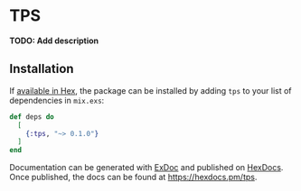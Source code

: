 # TPS

**TODO: Add description**

## Installation

If [available in Hex](https://hex.pm/docs/publish), the package can be installed
by adding `tps` to your list of dependencies in `mix.exs`:

```elixir
def deps do
  [
    {:tps, "~> 0.1.0"}
  ]
end
```

Documentation can be generated with [ExDoc](https://github.com/elixir-lang/ex_doc)
and published on [HexDocs](https://hexdocs.pm). Once published, the docs can
be found at <https://hexdocs.pm/tps>.

